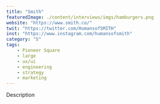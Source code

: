 ```yaml
---
title: "Smith"
featuredImage: ./content/interviews/imgs/hamburgers.png
website: "https://www.smith.co/"
twit: "https://twitter.com/HumansofSMITH"
inst: "https://www.instagram.com/humansofsmith"
category: "S"
tags:
    - Pioneer Square
    - large
    - ux/ui
    - engineering
    - strategy
    - marketing
---
```


Description
